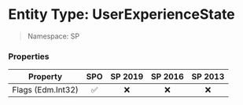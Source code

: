 # Entity Type: UserExperienceState

> Namespace: SP

### Properties

Property | SPO | SP 2019 | SP 2016 | SP 2013
----------|:---:|:-------:|:-------:|:-------:
Flags (Edm.Int32) | ✅ | ❌ | ❌ | ❌